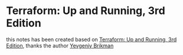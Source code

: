 # Terraform: Up and Running, 3rd Edition
this notes has been created based on [Terraform: Up and Running, 3rd Edition](https://learning.oreilly.com/library/view/terraform-up-and/9781098116736/), thanks the author [Yevgeniy Brikman](https://www.ybrikman.com/)


